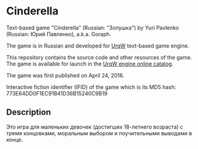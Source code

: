 # Cinderella

Text-based game "Cinderella" (Russian: "Золушка") by Yuri Pavlenko (Russian: Юрий Павленко), a.k.a. Goraph.

The game is in Russian and developed for [UrqW](https://github.com/urqw/UrqW) text-based game engine.

This repository contains the source code and other resources of the game. The game is available for launch in the [UrqW engine online catalog](https://urqw.github.io/UrqW/#zolushka).

The game was first published on April 24, 2016.

Interactive fiction identifier (IFID) of the game which is its MD5 hash: 773E64DD0F1EC91B41D36B15240C9B19

## Description

Это игра для маленьких девочек (достигших 18-летнего возраста) с тремя концовками, моральным выбором и поучительными выводами в конце.
